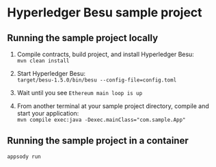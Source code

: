 # Hyperledger Besu sample project

## Running the sample project locally

1. Compile contracts, build project, and install Hyperledger Besu:  
   `mvn clean install`

2. Start Hyperledger Besu:  
   `target/besu-1.5.0/bin/besu --config-file=config.toml`

3. Wait until you see `Ethereum main loop is up`

4. From another terminal at your sample project directory, compile and start your application:  
   `mvn compile exec:java -Dexec.mainClass="com.sample.App"`

## Running the sample project in a container

`appsody run`
